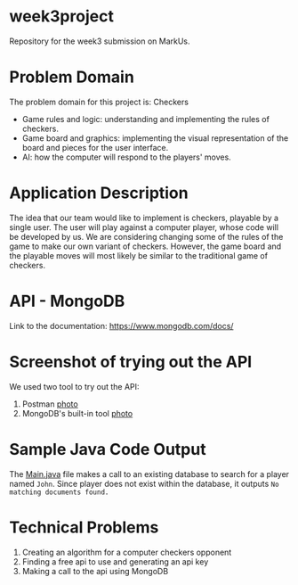 # week3project
Repository for the week3 submission on MarkUs.


# Problem Domain

The problem domain for this project is: 
Checkers
- Game rules and logic: understanding and implementing the rules of checkers.
- Game board and graphics: implementing the visual representation of the board and pieces for the user interface.
- AI: how the computer will respond to the players' moves.

# Application Description

The idea that our team would like to implement is checkers, playable by a single user. The user will play against a computer player, whose code will be developed by us. We are considering changing some of the rules of the game to make our own variant of checkers. However, the game board and the playable moves will most likely be similar to the traditional game of checkers.

# API - MongoDB

Link to the documentation: https://www.mongodb.com/docs/

# Screenshot of trying out the API
We used two tool to try out the API:
1. Postman [photo](ScreenshotOfMongoDB-1.png)
2. MongoDB's built-in tool [photo](ScreenshotOfMongoDB-2.png)

# Sample Java Code Output
The [Main.java](src/Main.java) file makes a call to an existing database to search for a player named `John`.
Since player does not exist within the database, it outputs `No matching documents found.`

# Technical Problems

1. Creating an algorithm for a computer checkers opponent
2. Finding a free api to use and generating an api key
3. Making a call to the api using MongoDB 
